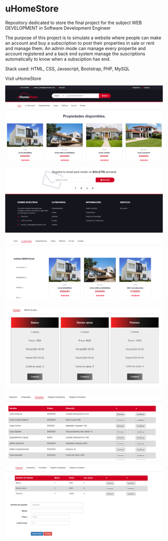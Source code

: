 # uHomeStore
Repository dedicated to store the final project for the subject WEB DEVELOPMENT in Software Development Engineer

The purpose of this project is to simulate a website where people can make an account and buy a subscription to post their properties in sale or rent and manage them. An admin mode can manage every propertie and account registered and a back end system manage the suscriptions automatically to know when a subsciption has end.

Stack used: HTML, CSS, Javascript, Bootstrap, PHP, MySQL

Visit uHomeStore

<p align="center">
  <img src="https://github.com/IamSharls/uHomeStore/blob/main/capturas/1.png">
</p>

<p align="center">
  <img src="https://github.com/IamSharls/uHomeStore/blob/main/capturas/2.png">
</p>

<p align="center">
  <img src="https://github.com/IamSharls/uHomeStore/blob/main/capturas/3.png">
</p>

<p align="center">
  <img src="https://github.com/IamSharls/uHomeStore/blob/main/capturas/4.png">
</p>

<p align="center">
  <img src="https://github.com/IamSharls/uHomeStore/blob/main/capturas/5.png">
</p>

<p align="center">
  <img src="https://github.com/IamSharls/uHomeStore/blob/main/capturas/6.png">
</p>
